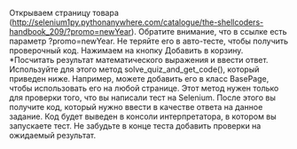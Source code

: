 Открываем страницу товара (http://selenium1py.pythonanywhere.com/catalogue/the-shellcoders-handbook_209/?promo=newYear). Обратите внимание, что в ссылке есть параметр ?promo=newYear. Не теряйте его в авто-тесте, чтобы получить проверочный код.
Нажимаем на кнопку Добавить в корзину.
*Посчитать результат математического выражения и ввести ответ. Используйте для этого метод solve_quiz_and_get_code(), который приведен ниже. Например, можете добавить его в класс BasePage, чтобы использовать его на любой странице. Этот метод нужен только для проверки того, что вы написали тест на Selenium. После этого вы получите код, который нужно ввести в качестве ответа на данное задание. Код будет выведен в консоли интерпретатора, в котором вы запускаете тест. Не забудьте в конце теста добавить проверки на ожидаемый результат.
